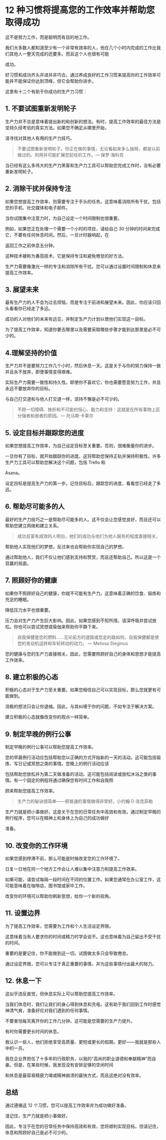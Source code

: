 # 12 种习惯将提高您的工作效率并帮助您取得成功

  

这不是努力工作，而是聪明而有目的地工作。

  

我们大多数人都知道至少有一个非常有效率的人，他在几个小时内完成的工作比我们其他人一整天完成的还要多。而且这个人也很有可能

成功。

  

好习惯和成功齐头并进并非巧合。通过养成良好的工作习惯来提高你的工作效率可能并不能保证你达到顶峰，但它会帮助你进步。

  

这里有十二个有助于你成功的生产力习惯：

  

## 1. 不要试图重新发明轮子

  

生产力并不总是意味着提出新的和创新的想法。有时，提高工作效率的最佳方法是坚持久经考验的真实方法。如果您不确定从哪里开始，

请寻找对其他人有用的生产力技巧。

  

> 不要试图重新发明轮子。你正在做的事情，无论看起来多么独特，都是以前做过的。利用并可能扩展您前任的工作。— 保罗·海科克

  

当已经有这么多伟大的生产力黑客和生产力工具可以帮助您完成工作时，没有必要重新发明轮子。

  

## 2. 消除干扰并保持专注

  

如果您想提高工作效率，则需要专注于手头的任务。这意味着消除所有干扰，包括您的手机、社交媒体和电子邮件。

  

当你试图集中注意力时，为自己设定一个时间限制也很重要。

  

例如，如果您正在处理一个需要一个小时的项目，请给自己 30 分钟的时间来完成它，不要有任何休息时间。然后，一旦计时器响起，在

返回工作之前休息五分钟。

  

这种技术被称为番茄技术，它是保持专注和避免倦怠的好方法。

  

生产力需要像激光一样的专注和消除所有干扰。您可以通过设置时间限制和休息来提高工作效率。

  

## 3. 展望未来

  

最有生产力的人不会为过去烦恼，而是专注于前进和展望未来。因此，你应该只回头看看你已经走了多远。

  

成功的人对他们的未来有远见，并制定生产力计划以使他们实现这一目标。

  

为了提高工作效率，知道你要去哪里以及需要采取哪些步骤才能到达那里是必不可少的。

  

## 4.理解坚持的价值

  

生产力并不是要努力工作几个小时，然后休息一天。这是关于与你的努力保持一致并且永不放弃，即使事情变得艰难。

  

实际生产力需要一致性和持久性。即使你不喜欢它，你也需要愿意努力工作，并且永远不要放弃你的目标。

  

与自己打交道和与他人打交道一样，坚持不懈是必不可少的。

  

> 不顾一切障碍、挫折和不可能的恒心、毅力和坚持：这就是在所有事物上区分强者和弱者的原因。— 托马斯·卡莱尔

  

## 5. 设定目标并跟踪您的进度

  

如果您想提高工作效率，为自己设定目标至关重要。否则，很难衡量你的进步。

  

一旦你有了目标，就开始跟踪你的进度。这将帮助您保持正轨并保持积极性。许多生产力工具可以帮助您解决这个问题，包括 Trello 和

Asana。

  

设定目标是提高生产力的第一步。记住目标后，跟踪您的进度，看看您已经走了多远。

  

## 6. 帮助尽可能多的人

  

最好的生产力技巧之一是帮助尽可能多的人。这不仅会让您感觉良好，而且还可以帮助您建立网络和建立关系。

  

> 成功且富有成效的人明白，他们的成功与他们为他人服务的程度直接相关。

  

帮助他人实现他们的梦想，反过来也会帮助你实现自己的梦想。

  

通过帮助他人，我们不仅让他们感到支持和赞赏，而且还帮助自己。所以这是一个双赢的局面。

  

## 7. 照顾好你的健康

  

如果你不照顾好自己的健康，你就不可能有生产力。这意味着正确的饮食、锻炼和充足的睡眠。

  

降低压力水平也很重要。

  

压力会对生产力产生巨大影响。因此，如果您感到不知所措，请深呼吸并尝试放松。你也可以尝试冥想或瑜伽来帮助你平静下来。

  

> 自我保健是您的燃料……无论前方的道路或您走的路如何，自我保健都是使您的发动机运转和车轮转动的动力。 ― Melissa Steginus

  

您的健康与您的生产力直接相关。因此，您需要照顾好自己的身体和思想才能提高工作效率。

  

## 8. 建立积极的心态

  

积极的心态对于生产力至关重要。如果您相信自己可以实现目标，那么您就更有可能做到。

  

消极的想法只会让你退缩。因此，与其纠缠于你的问题，不如专注于解决方案。

  

建立积极的心态就像改变你的观点一样简单。

  

## 9. 制定早晚的例行公事

  

制定早晚的例行公事可以帮助您提高工作效率。

  

您的早晨例行活动应包括帮助您以正确的方式开始新的一天的活动。这可能包括锻炼、写日记或冥想之类的事情。您晚上的例行活动应该

包括帮助您放松并为第二天做准备的活动。这可能包括阅读或放松沐浴之类的事情。有一个固定的例程将通过确保您有时间工作和自我照

顾来帮助您提高工作效率。

  

> 生产力的秘诀很简单——把普通的事情做得非常好。小约翰·D·洛克菲勒

  

生产力就是把小事做好。这是关于在您的日常任务中高效和有效。通过制定早晚的例行程序，您可以在精神上和身体上为自己的成功做好

准备。

  

## 10. 改变你的工作环境

  

如果您感到停滞不前，那么可能是时候改变您的工作环境了。

  

日复一日地在同一个地方工作会让人难以集中注意力和提高工作效率。

  

如果可能，请尝试每隔一段时间在不同的位置工作。如果您通常在办公室工作，这可能意味着在咖啡店、图书馆或家中工作。

  

改变你的环境可以帮助你刷新思想，给你一个新的视角。

  

## 11. 设置边界

  

为了提高工作效率，您需要为工作和个人生活设定界限。

  

这意味着当有人要求你的时间或精力时学会说不。这也意味着为自己留出不受干扰的时间。

  

重要的是要记住，你不能做到这一切。试图做太多只会导致倦怠。

  

通过设定界限，您可以专注于真正重要的事情，并为这些事情付出最大的努力。

  

## 12. 休息一下

  

这似乎违反直觉，但休息实际上可以帮助您提高工作效率。

  

当我们休息时，我们让我们的身心得到休息和充电。这有助于我们回到工作时感觉神清气爽，准备好应对我们遇到的任何事情。

  

不要害怕每天离开你的工作几分钟。这可能是您需要的生产力提升。

  

有时你需要更长时间的休息。

  

我认识一些人，他们拒绝享受高质量、更短或更长的假期。更好——我就是那些人中的一员。

  

我在企业界担任了十多年的行政职务，以我的“高尚的职业道德和奉献精神”而自豪。但是，在某些时候，我发现没有安排足够的空闲时间

和休息是最容易精疲力竭或精神崩溃的最快方式，而且这绝对没有效率。

  

## 总结

  

通过遵循这 12 个习惯，您可以提高工作效率并为成功做好准备。

  

请记住，生产力就是把小事做好。

  

因此，专注于在您的日常任务中保持高效和有效，您将顺利实现目标。但请记住，休息和照顾好自己是必不可少的。